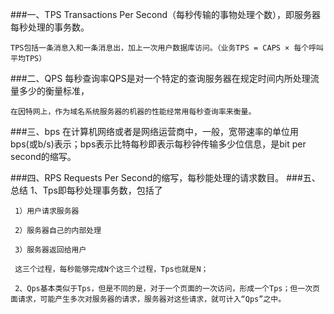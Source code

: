 ###一、TPS
    Transactions Per Second（每秒传输的事物处理个数），即服务器每秒处理的事务数。
    
    TPS包括一条消息入和一条消息出，加上一次用户数据库访问。（业务TPS = CAPS × 每个呼叫平均TPS）
###二、QPS
    每秒查询率QPS是对一个特定的查询服务器在规定时间内所处理流量多少的衡量标准，
    
    在因特网上，作为域名系统服务器的机器的性能经常用每秒查询率来衡量。
###三、bps
    在计算机网络或者是网络运营商中，一般，宽带速率的单位用bps(或b/s)表示；bps表示比特每秒即表示每秒钟传输多少位信息，是bit per second的缩写。
    
###四、RPS
     Requests Per Second的缩写，每秒能处理的请求数目。
###五、总结
     1、Tps即每秒处理事务数，包括了
     
     1）用户请求服务器
     
     2）服务器自己的内部处理
     
     3）服务器返回给用户
     
     这三个过程，每秒能够完成N个这三个过程，Tps也就是N；
     
     2、Qps基本类似于Tps，但是不同的是，对于一个页面的一次访问，形成一个Tps；但一次页面请求，可能产生多次对服务器的请求，服务器对这些请求，就可计入“Qps”之中。
    